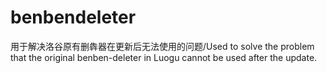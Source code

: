 # benbendeleter
用于解决洛谷原有删犇器在更新后无法使用的问题/Used to solve the problem that the original benben-deleter in Luogu cannot be used after the update.

